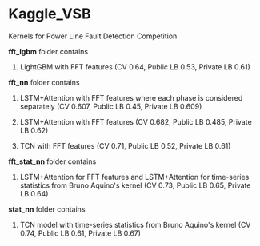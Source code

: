 # Kaggle_VSB
Kernels for Power Line Fault Detection Competition 

**fft_lgbm** folder contains
1) LightGBM with FFT features (CV 0.64, Public LB 0.53, Private LB 0.61)

**fft_nn** folder contains 
1) LSTM+Attention with FFT features where each phase is considered separately (CV 0.607, Public LB 0.45, Private LB 0.609)

2) LSTM+Attention with FFT features (CV 0.682, Public LB 0.485, Private LB 0.62)

3) TCN with FFT features (CV 0.71, Public LB 0.52, Private LB 0.61)

**fft_stat_nn** folder contains
1) LSTM+Attention for FFT features and LSTM+Attention for time-series statistics from Bruno Aquino's kernel (CV 0.73, Public LB 0.65, Private LB 0.64)

**stat_nn** folder contains
1) TCN model with time-series statistics from Bruno Aquino's kernel (CV 0.74, Public LB 0.61, Private LB 0.67)
